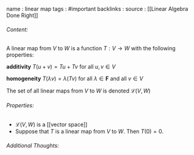 name : linear map
tags : #important 
backlinks : 
source : [[Linear Algebra Done Right]]

###### Content:
A linear map from $V$ to $W$ is a function $T:V \rightarrow W$ with the following properties:

**additivity**
$T(u+v) = Tu +Tv$ for all $u,v \in V$

**homogeneity**
$T(\lambda v) = \lambda (Tv)$ for all $\lambda \in \textbf{F}$ and all $v \in V$

The set of all linear maps from $V$ to $W$ is denoted $\mathcal{L}(V,W)$

###### Properties:
- $\mathcal{L}(V,W)$ is a [[vector space]]
- Suppose that $T$ is a linear map from $V$ to $W$. Then $T(0) = 0$.

###### Additional Thoughts:
